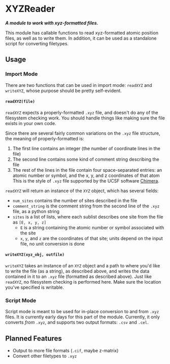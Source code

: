 # XYZReader

***A module to work with xyz-formatted files.***

This module has callable functions to read xyz-formatted atomic position files, as well as to write them.  In addition, it can be used as a standalone script for converting filetypes.

## Usage

### Import Mode

There are two functions that can be used in import mode: `readXYZ` and `writeXYZ`, whose purpose should be pretty self-evident.

#### `readXYZ(file)`
`readXYZ` expects a properly-formatted `.xyz` file, and doesn't do any of the filesystem checking work.  You should handle things like making sure the file exists in your own code.

Since there are several fairly common variations on the `.xyz` file structure, the meaning of properly-formatted is:
1. The first line contains an integer (the number of coordinate lines in the file)
2. The second line contains some kind of comment string describing the file
3. The rest of the lines in the file contain four space-separated entries: an atomic number or symbol, and the x, y, and z coordinates of that atom
This is the style of `.xyz` file supported by the UCSF software [Chimera](https://www.cgl.ucsf.edu/chimera/docs/UsersGuide/xyz.html).

`readXYZ` will return an instance of the `XYZ` object, which has several fields:
* `num_sites` contains the number of sites described in the file
* `comment_string` is the comment string from the second line of the `.xyz` file, as a python string
* `sites` is a list of lists, where each sublist describes one site from the file as `[E, x, y, z]`
  * `E` is a string containing the atomic number or symbol associated with the site
  * `x`, `y`, and `z` are the coordinates of that site; units depend on the input file, no unit conversion is done
  
 #### `writeXYZ(xyz_obj, outfile)`
 `writeXYZ` takes an instance of an `XYZ` object and a path to where you'd like to write the file (as a string), as described above, and writes the data contained in it to an `.xyz` file (formatted as described above).  Just like `readXYZ`, no filesystem checking is performed here.  Make sure the location you've specified is writable.
 
 ### Script Mode
 Script mode is meant to be used for in-place conversion to and from `.xyz` files.  It is currently early days for this part of the module.  Currently, it only converts *from* `.xyz`, and supports two output formats: `.csv` and `.cel`.
 
 ## Planned Features
 * Output to more file formats (`.cif`, maybe z-matrix)
 * Convert other filetypes to `.xyz`
